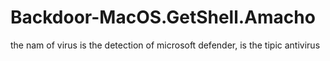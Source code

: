 # Backdoor-MacOS.GetShell.Amacho
the nam of virus is the detection of microsoft defender, is the tipic antivirus
